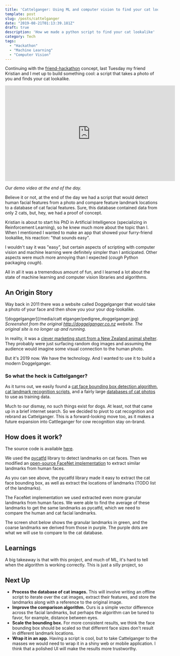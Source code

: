 ```yaml
---
title: 'Cattelganger: Using ML and computer vision to find your cat lookalike'
template: post
slug: /posts/cattelganger
date: "2019-08-21T01:13:39.181Z"
draft: true
description: 'How we made a python script to find your cat lookalike'
category: Tech
tags:
  - "Hackathon"
  - "Machine Learning"
  - "Computer Vision"
---
```


Continuing with the [friend-hackathon](/posts/hackathon-1) concept, last Tuesday my friend Kristian and I met up to build something cool: a script that takes a photo of you and finds your cat lookalike.

<iframe width="560" height="315" src="https://www.youtube.com/embed/nNZps3C8-Zo" frameborder="0" allow="accelerometer; autoplay; encrypted-media; gyroscope; picture-in-picture" allowfullscreen></iframe>

_Our demo video at the end of the day._

Believe it or not, at the end of the day we had a script that would detect human facial features from a photo and compare feature landmark locations to a database of cat facial features. Sure, this database contained data from only 2 cats, but, hey, we had a proof of concept.

Kristian is about to start his PhD in Artificial Intelligence (specializing in Reinforcement Learning), so he knew much more about the topic than I. When I mentioned I wanted to make an app that showed your furry-friend lookalike, his reaction: "that sounds easy".

I wouldn't say it was "easy", but certain aspects of scripting with computer vision and machine learning were definitely simpler than I anticipated. Other aspects were much more annoying than I expected (*cough* Python packaging *cough*).

All in all it was a tremendous amount of fun, and I learned a lot about the state of machine learning and computer vision libraries and algorithms.

## An Origin Story

Way back in 2011 there was a website called Doggelganger that would take a photo of your face and then show you your your dog-lookalike.

![doggelganger](/media/catt
elganger/pedigree_doggelganger.jpg)
_Screenshot from the original http://doggelganger.co.nz website. The original site is no longer up and running._

In reality, it was a [clever marketing stunt from a New Zealand animal shelter](http://doggelganger.co.nz/). They probably were just surfacing random dog images and assuming the audience would imagine some visual connection to the human photo.

But it's 2019 now. We have the technology. And I wanted to use it to build a modern Doggelganger.

### So what the heck is Cattelganger?

As it turns out, we easily found a [cat face bounding box detection algorithm](https://github.com/opencv/opencv/tree/master/data/haarcascades), [cat landmark recognition scripts](https://github.com/marando/pycatfd), and a fairly large [databases of cat photos](https://www.kaggle.com/crawford/cat-dataset) to use as training data.

Much to our dismay, no such things exist for dogs. At least, not that came up in a brief internet search. So we decided to pivot to cat recognition and rebrand as Cattelganger. This is a forward-looking move too, as it makes a future expansion into Cattleganger for cow recognition stay on-brand.

## How does it work?

The source code is available [here](TODO).

We used the [pycatfd](TODO) library to detect landmarks on cat faces. Then we modified an [open-source FaceNet implementation](TODO) to extract similar landmarks from human faces.

<!-- TODO: Photo of cat feature annotation -->

As you can see above, the pycatfd library made it easy to extract the cat face bounding box, as well as extract the locations of landmarks (TODO list of the landmarks).

The FaceNet implementation we used extracted even more granular landmarks from human faces. We were able to find the average of these landmarks to get the same landmarks as pycatfd, which we need to compare the human and cat facial landmarks.

The screen shot below shows the granular landmarks in green, and the coarse landmarks we derived from those in purple. The purple dots are what we will use to compare to the cat database.

<!-- TODO: Photo of human feature annotation -->

## Learnings
A big takeaway is that with this project, and much of ML, it's hard to tell when the algorithm is working correctly. This is just a silly project, so

## Next Up

* **Process the database of cat images.** This will involve writing an offline script to iterate over the cat images, extract their features, and store the landmarks along with a reference to the original image.
* **Improve the comparison algorithm.** Ours is a simple vector difference across the facial landmarks, but perhaps the algorithm can be tuned to favor, for example, distance between eyes.
* **Scale the bounding box.** For more consistent results, we think the face bounding box should be scaled so that different face sizes don't result in different landmark locations.
* **Wrap it in an app.** Having a script is cool, but to take Cattelganger to the masses we would need to wrap it in a shiny web or mobile application. I think that a polished UI will make the results more trustworthy.
